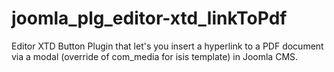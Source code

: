 # joomla_plg_editor-xtd_linkToPdf
Editor XTD Button Plugin that let's you insert a hyperlink to a PDF document via a modal (override of com_media for isis template) in Joomla CMS.
